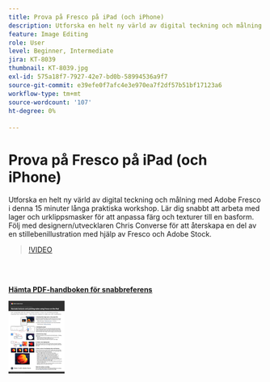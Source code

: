 ```yaml
---
title: Prova på Fresco på iPad (och iPhone)
description: Utforska en helt ny värld av digital teckning och målning med Adobe Fresco i denna 15 minuter långa praktiska workshop
feature: Image Editing
role: User
level: Beginner, Intermediate
jira: KT-8039
thumbnail: KT-8039.jpg
exl-id: 575a18f7-7927-42e7-bd0b-58994536a9f7
source-git-commit: e39efe0f7afc4e3e970ea7f2df57b51bf17123a6
workflow-type: tm+mt
source-wordcount: '107'
ht-degree: 0%

---
```


# Prova på Fresco på iPad (och iPhone)

Utforska en helt ny värld av digital teckning och målning med Adobe Fresco i denna 15 minuter långa praktiska workshop. Lär dig snabbt att arbeta med lager och urklippsmasker för att anpassa färg och texturer till en basform. Följ med designern/utvecklaren Chris Converse för att återskapa en del av en stillebenillustration med hjälp av Fresco och Adobe Stock.

>[!VIDEO](https://video.tv.adobe.com/v/333804?hidetitle=true)

<br> 

[**Hämta PDF-handboken för snabbreferens**](../quick-reference/Frescoworkshop.pdf)

[![Bild på första sidan i snabbguiden](assets/FrescoworkshopPage1.png)](../quick-reference/Frescoworkshop.pdf)